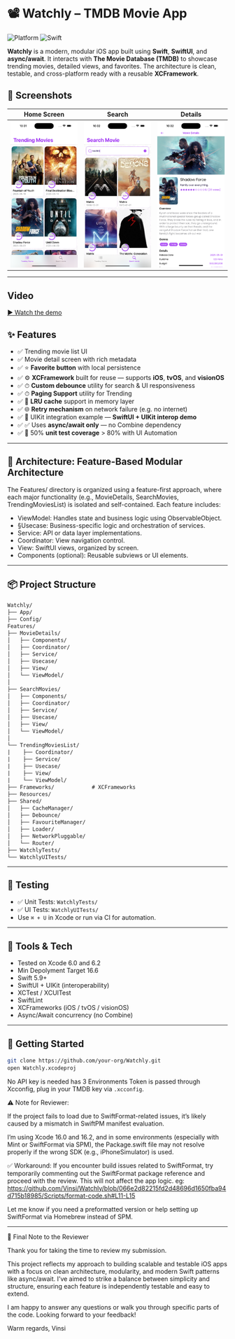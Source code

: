 # 📽️ Watchly – TMDB Movie App

![Platform](https://img.shields.io/badge/platform-iOS-blue.svg)
![Swift](https://img.shields.io/badge/swift-5.0-orange.svg)

**Watchly** is a modern, modular iOS app built using **Swift**, **SwiftUI**, and **async/await**. It interacts with **The Movie Database (TMDB)** to showcase trending movies, detailed views, and favorites. The architecture is clean, testable, and cross-platform ready with a reusable **XCFramework**.

## 📸 Screenshots

| Home Screen              | Search                       | Details                        |
| ------------------------ | ---------------------------- | ------------------------------ |
| ![Home](Assets/home.png) | ![Search](Assets/search.png) | ![Details](Assets/detail1.png) |

---

## Video
[▶️ Watch the demo](https://www.dropbox.com/scl/fi/sjv8yue4phra84hieg6ar/screen.mov?rlkey=b65m4i5aglhv91npn0y51o9ht&st=85q4n1ss&raw=1)

## ✨ Features

- ✅ Trending movie list UI
- ✅ Movie detail screen with rich metadata
- ✅ ⭐ **Favorite button** with local persistence
- ✅ ⚙️ **XCFramework** built for reuse — supports **iOS**, **tvOS**, and **visionOS**
- ✅ ⏱ **Custom debounce** utility for search & UI responsiveness
- ✅ ⏱ **Paging Support** utility for Trending
- ✅ 🧠 **LRU cache** support in memory layer
- ✅ 🌐 **Retry mechanism** on network failure (e.g. no internet)
- ✅ 🧩 UIKit integration example — **SwiftUI + UIKit interop demo**
- ✅ ✅ Uses **async/await only** — no Combine dependency
- ✅ 🧪 50% **unit test coverage** > 80% with UI Automation

---

## 🧱 Architecture: Feature-Based Modular Architecture

The Features/ directory is organized using a feature-first approach, where each major functionality (e.g., MovieDetails, SearchMovies, TrendingMoviesList) is isolated and self-contained. Each feature includes:

- ViewModel: Handles state and business logic using ObservableObject.
- §Usecase: Business-specific logic and orchestration of services.
- Service: API or data layer implementations.
- Coordinator: View navigation control.
- View: SwiftUI views, organized by screen.
- Components (optional): Reusable subviews or UI elements.

---

## 📦 Project Structure

```
Watchly/
├── App/
├── Config/
Features/
├── MovieDetails/
│   ├── Components/
│   ├── Coordinator/
│   ├── Service/
│   ├── Usecase/
│   ├── View/
│   └── ViewModel/
│
├── SearchMovies/
│   ├── Components/
│   ├── Coordinator/
│   ├── Service/
│   ├── Usecase/
│   ├── View/
│   └── ViewModel/
│
└── TrendingMoviesList/
|    ├── Coordinator/
|    ├── Service/
|    ├── Usecase/
|    ├── View/
|    └── ViewModel/
├── Frameworks/            # XCFrameworks
├── Resources/
├── Shared/
│   ├── CacheManager/
│   ├── Debounce/
│   ├── FavouriteManager/
│   ├── Loader/
│   ├── NetworkPluggable/
│   └── Router/
├── WatchlyTests/
└── WatchlyUITests/
```

---

## 🧪 Testing

- ✅ Unit Tests: `WatchlyTests/`
- ✅ UI Tests: `WatchlyUITests/`
- Use `⌘ + U` in Xcode or run via CI for automation.

---

## 🧰 Tools & Tech
- Tested on Xcode 6.0 and 6.2
- Min Depolyment Target 16.6
- Swift 5.9+
- SwiftUI + UIKit (interoperability)
- XCTest / XCUITest
- SwiftLint
- XCFrameworks (iOS / tvOS / visionOS)
- Async/Await concurrency (no Combine)

---

## 🚀 Getting Started

```bash
git clone https://github.com/your-org/Watchly.git
open Watchly.xcodeproj
```

No API key is needed has 3 Environments Token is passed through Xcconfig, plug in your TMDB key via `.xcconfig`.

⚠️ Note for Reviewer:

If the project fails to load due to SwiftFormat-related issues, it’s likely caused by a mismatch in SwiftPM manifest evaluation.

I’m using Xcode 16.0 and 16.2, and in some environments (especially with Mint or SwiftFormat via SPM), the Package.swift file may not resolve properly if the wrong SDK (e.g., iPhoneSimulator) is used.

✅ Workaround: If you encounter build issues related to SwiftFormat, try temporarily commenting out the SwiftFormat package reference and proceed with the review. This will not affect the app logic.
eg: https://github.com/Vinsi/Watchly/blob/066e2d82215fd2d48696d1650fba94d715b18985/Scripts/format-code.sh#L11-L15

Let me know if you need a preformatted version or help setting up SwiftFormat via Homebrew instead of SPM.

---

🙏 Final Note to the Reviewer

Thank you for taking the time to review my submission.

This project reflects my approach to building scalable and testable iOS apps with a focus on clean architecture, modularity, and modern Swift patterns like async/await. I’ve aimed to strike a balance between simplicity and structure, ensuring each feature is independently testable and easy to extend.

I am happy to answer any questions or walk you through specific parts of the code. Looking forward to your feedback!

Warm regards,
Vinsi
